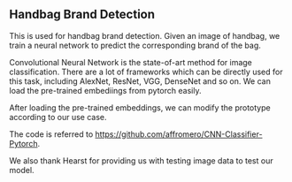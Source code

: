 ## Handbag Brand Detection

This is used for handbag brand detection. Given an image of handbag, we train a neural network to predict the corresponding brand of the bag.

Convolutional Neural Network is the state-of-art method for image classification. There are a lot of frameworks which can be directly used for this task, including AlexNet, ResNet, VGG, DenseNet and so on. We can load the pre-trained embediings from pytorch easily.

After loading the pre-trained embeddings, we can modify the prototype according to our use case. 

The code is referred to https://github.com/affromero/CNN-Classifier-Pytorch.

We also thank Hearst for providing us with testing image data to test our model. 
